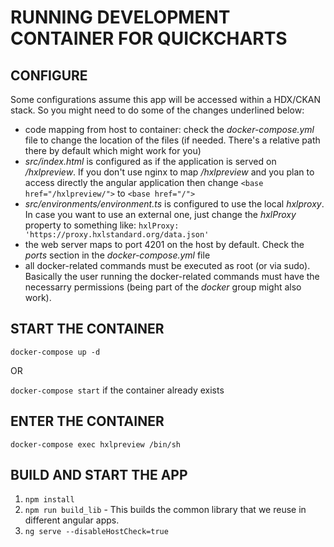 # RUNNING DEVELOPMENT CONTAINER FOR QUICKCHARTS

## CONFIGURE

Some configurations assume this app will be accessed within a HDX/CKAN stack. So you might need to do some of the changes underlined below:

*  code mapping from host to container: check the *docker-compose.yml* file to change the location of the files (if needed. There's a relative path there by default which might work for you)
*  *src/index.html* is configured as if the application is served on */hxlpreview*. If you don't use nginx to map */hxlpreview* and you plan to access directly the angular application then change `<base href="/hxlpreview/">` to `<base href="/">`
*  *src/environments/environment.ts* is configured to use the local *hxlproxy*. In case you want to use an external one, just change the *hxlProxy* property to something like: `hxlProxy: 'https://proxy.hxlstandard.org/data.json'`
*  the web server maps to port 4201 on the host by default. Check the *ports* section in the *docker-compose.yml* file
*  all docker-related commands must be executed as root (or via sudo). Basically the user running the docker-related commands must have the necessarry permissions (being part of the *docker* group might also work).

## START THE CONTAINER

`docker-compose up -d`

OR

`docker-compose start` if the container already exists

## ENTER THE CONTAINER

`docker-compose exec hxlpreview /bin/sh`

## BUILD AND START THE APP

1. `npm install`
2. `npm run build_lib` - This builds the common library that we reuse in different angular apps.
3. `ng serve --disableHostCheck=true`

